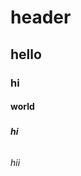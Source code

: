 
# <h1> header </h1>
## <h2>hello </h2>
### <h3> hi</h3>
#### <h4> world </h4>
##### <h5> hi </h5>
###### <h6> hii </h6>
